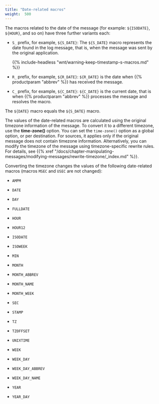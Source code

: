 ```yaml
---
title: "Date-related macros"
weight:  500
---
```

<!-- DISCLAIMER: This file is based on the syslog-ng Open Source Edition documentation https://github.com/balabit/syslog-ng-ose-guides/commit/2f4a52ee61d1ea9ad27cb4f3168b95408fddfdf2 and is used under the terms of The syslog-ng Open Source Edition Documentation License. The file has been modified by Axoflow. -->

The macros related to the date of the message (for example: `${ISODATE}`, `${HOUR}`, and so on) have three further variants each:

  - `S_` prefix, for example, `${S_DATE}`: The `${S_DATE}` macro represents the date found in the log message, that is, when the message was sent by the original application.
    
    {{% include-headless "wnt/warning-keep-timestamp-s-macros.md" %}}

  - `R_` prefix, for example, `${R_DATE}`: `${R_DATE}` is the date when {{% productparam "abbrev" %}} has received the message.

  - `C_` prefix, for example, `${C_DATE}`: `${C_DATE}` is the current date, that is when {{% productparam "abbrev" %}} processes the message and resolves the macro.

The `${DATE}` macro equals the `${S_DATE}` macro.

The values of the date-related macros are calculated using the original timezone information of the message. To convert it to a different timezone, use the **time-zone()** option. You can set the `time-zone()` option as a global option, or per destination. For sources, it applies only if the original message does not contain timezone information. Alternatively, you can modify the timezone of the message using timezone-specific rewrite rules. For details, see {{% xref "/docs/chapter-manipulating-messages/modifying-messages/rewrite-timezone/_index.md" %}}.

Converting the timezone changes the values of the following date-related macros (macros `MSEC` and `USEC` are not changed):

  - `AMPM`

  - `DATE`

  - `DAY`

  - `FULLDATE`

  - `HOUR`

  - `HOUR12`

  - `ISODATE`

  - `ISOWEEK`

  - `MIN`

  - `MONTH`

  - `MONTH_ABBREV`

  - `MONTH_NAME`

  - `MONTH_WEEK`

  - `SEC`

  - `STAMP`

  - `TZ`

  - `TZOFFSET`

  - `UNIXTIME`

  - `WEEK`

  - `WEEK_DAY`

  - `WEEK_DAY_ABBREV`

  - `WEEK_DAY_NAME`

  - `YEAR`

  - `YEAR_DAY`
